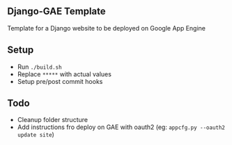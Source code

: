 ## Django-GAE Template

Template for a Django website to be deployed on Google App Engine



## Setup
* Run `./build.sh`
* Replace `*****` with actual values
* Setup pre/post commit hooks 


## Todo
* Cleanup folder structure
* Add instructions fro deploy on GAE with oauth2 (eg: `appcfg.py --oauth2 update site`)